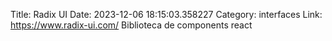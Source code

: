 Title: Radix UI
Date: 2023-12-06 18:15:03.358227
Category: interfaces
Link: https://www.radix-ui.com/
Biblioteca de components react
